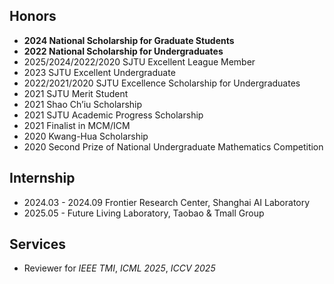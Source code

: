 ## Honors

- **2024 National Scholarship for Graduate Students**
- **2022 National Scholarship for Undergraduates**
- 2025/2024/2022/2020 SJTU Excellent League Member
- 2023 SJTU Excellent Undergraduate
- 2022/2021/2020 SJTU Excellence Scholarship for Undergraduates
- 2021 SJTU Merit Student
- 2021 Shao Ch’iu Scholarship
- 2021 SJTU Academic Progress Scholarship
- 2021 Finalist in MCM/ICM
- 2020 Kwang-Hua Scholarship
- 2020 Second Prize of National Undergraduate Mathematics Competition

## Internship
- 2024.03 - 2024.09 Frontier Research Center, Shanghai AI Laboratory
- 2025.05 -         Future Living Laboratory, Taobao & Tmall Group


## Services
- Reviewer for _IEEE TMI_, _ICML 2025_, _ICCV 2025_
